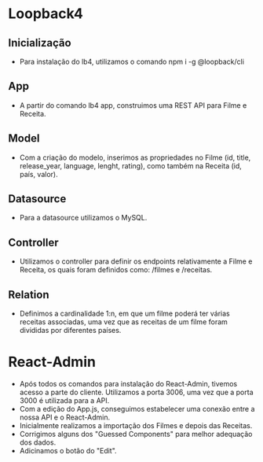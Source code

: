 # Loopback4

## Inicialização
- Para instalação do lb4, utilizamos o comando npm i -g @loopback/cli 

## App 
- A partir do comando lb4 app, construimos uma REST API para Filme e Receita.

## Model
- Com a criação do modelo, inserimos as propriedades no Filme (id, title, release_year, language, lenght, rating), como também na Receita (id, país, valor).

## Datasource
- Para a datasource utilizamos o MySQL.

## Controller
- Utilizamos o controller para definir os endpoints relativamente a Filme e Receita, os quais foram definidos como: /filmes e /receitas.

## Relation
- Definimos a cardinalidade 1:n, em que um filme poderá ter várias receitas associadas, uma vez que as receitas de um filme foram divididas por diferentes países.

# React-Admin
- Após todos os comandos para instalação do React-Admin, tivemos acesso a parte do cliente. Utilizamos a porta 3006, uma vez que a porta 3000 é utilizada para a API. 
- Com a edição do App.js, conseguimos estabelecer uma conexão entre a nossa API e o React-Admin.
- Inicialmente realizamos a importação dos Filmes e depois das Receitas.
- Corrigimos alguns dos "Guessed Components" para melhor adequação dos dados.
- Adicinamos o botão do "Edit".